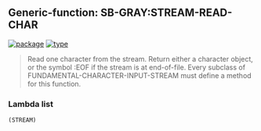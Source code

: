 ## Generic-function: SB-GRAY:STREAM-READ-CHAR
[![package](https://img.shields.io/badge/Package-SB--GRAY-5f9ea0.svg?style=social&colorA=999999)](../) [![type](https://img.shields.io/badge/Type-Generic--Function-5f9ea0.svg?style=social&colorA=999999)](../#generic-function) 

> Read one character from the stream. Return either a
> character object, or the symbol :EOF if the stream is at end-of-file.
> Every subclass of FUNDAMENTAL-CHARACTER-INPUT-STREAM must define a
> method for this function.

### Lambda list
```
(STREAM)
```
